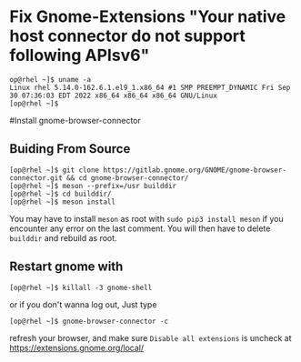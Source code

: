# Fix Gnome-Extensions "Your native host connector do not support following APIsv6"


```
op@rhel ~]$ uname -a
Linux rhel 5.14.0-162.6.1.el9_1.x86_64 #1 SMP PREEMPT_DYNAMIC Fri Sep 30 07:36:03 EDT 2022 x86_64 x86_64 x86_64 GNU/Linux
[op@rhel ~]$ 
```
#Install gnome-browser-connector

## Buiding From Source
```
[op@rhel ~]$ git clone https://gitlab.gnome.org/GNOME/gnome-browser-connector.git && cd gnome-browser-connector/
[op@rhel ~]$ meson --prefix=/usr builddir
[op@rhel ~]$ cd builddir/ 
[op@rhel ~]$ meson install

```

You may have to install `meson` as root with `sudo pip3 install meson` if you encounter any error on the last comment. You will then have to delete `builddir` and rebuild as root.

## Restart gnome with 
```
[op@rhel ~]$ killall -3 gnome-shell
```

or if you don't wanna log out, Just type
```
[op@rhel ~]$ gnome-browser-connector -c
```

refresh your browser, and make sure `Disable all extensions` is uncheck at https://extensions.gnome.org/local/
